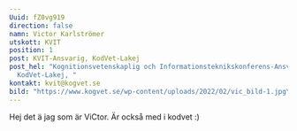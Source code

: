 ```yaml
---
Uuid: fZ0vg919
direction: false
namn: Victor Karlströmer
utskott: KVIT
position: 1
post: KVIT-Ansvarig, KodVet-Lakej
post_hel: "Kognitionsvetenskaplig och Informationsteknikskonferens-Ansvarig,
  KodVet-Lakej, "
kontakt: kvit@kogvet.se
bild: "https://www.kogvet.se/wp-content/uploads/2022/02/vic_bild-1.jpg\r"
---
```

Hej det ä jag som är ViCtor. Är också med i kodvet :)
